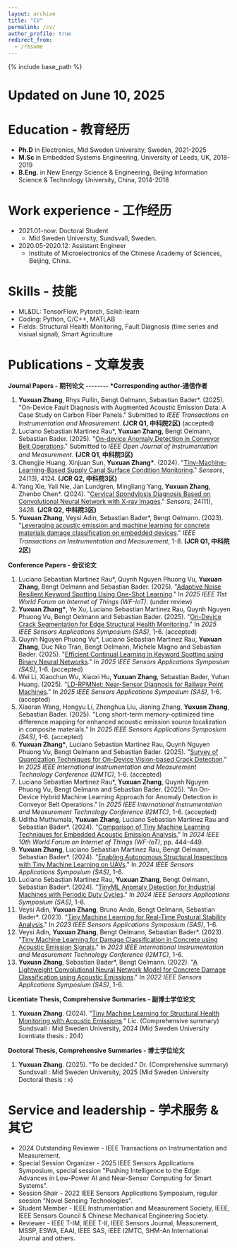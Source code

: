 ```yaml
---
layout: archive
title: "CV"
permalink: /cv/
author_profile: true
redirect_from:
  - /resume
---
```


{% include base_path %}

Updated on June 10, 2025
======

Education - 教育经历
======
* **Ph.D** in Electronics, Mid Sweden University, Sweden, 2021-2025 
* **M.Sc** in Embedded Systems Engineering, University of Leeds, UK, 2018-2019
* **B.Eng.** in New Energy Science & Engineering, Beijing Information Science & Technology University, China, 2014-2018

Work experience - 工作经历
======
* 2021.01-now: Doctoral Student
  * Mid Sweden University, Sundsvall, Sweden.     
* 2020.05-2020.12: Assistant Engineer
  * Institute of Microelectronics of the Chinese Academy of Sciences, Beijing, China.

Skills - 技能
======
* ML&DL: TensorFlow, Pytorch, Scikit-learn
* Coding: Python, C/C++, MATLAB
* Fields: Structural Health Monitoring, Fault Diagnosis (time series and visiual signal), Smart Agriculture

Publications - 文章发表              
======
__Journal Papers - 期刊论文        --------        *Corresponding author-通信作者__
1. __Yuxuan Zhang__, Rhys Pullin, Bengt Oelmann, Sebastian Bader*. (2025). "On-Device Fault Diagnosis with Augmented Acoustic Emission Data: A Case Study on Carbon Fiber Panels." Submitted to _IEEE Transactions on Instrumentation and Measurement_. __(JCR Q1, 中科院2区)__ (accepted)
2. Luciano Sebastian Martinez Rau*, __Yuxuan Zhang__, Bengt Oelmann, Sebastian Bader. (2025). "[On-device Anomaly Detection in Conveyor Belt Operations](https://arxiv.org/abs/2411.10729)." Submitted to _IEEE Open Journal of Instrumentation and Measurement_. __(JCR Q1, 中科院3区)__
3. Chengjie Huang, Xinjuan Sun, __Yuxuan Zhang*__. (2024). "[Tiny-Machine-Learning-Based Supply Canal Surface Condition Monitoring](https://www.mdpi.com/1424-8220/24/13/4124)." _Sensors_, 24(13), 4124. __(JCR Q2, 中科院3区)__
4. Yang Xie, Yali Nie, Jan Lundgren, Mingliang Yang, __Yuxuan Zhang__, Zhenbo Chen*. (2024). "[Cervical Spondylosis Diagnosis Based on Convolutional Neural Network with X-ray Images](https://www.mdpi.com/1424-8220/24/11/3428)." _Sensors_, 24(11), 3428. __(JCR Q2, 中科院3区)__
5. __Yuxuan Zhang__, Veysi Adin, Sebastian Bader*, Bengt Oelmann. (2023). "[Leveraging acoustic emission and machine learning for concrete materials damage classification on embedded devices](https://ieeexplore.ieee.org/document/10227301)." _IEEE Transactions on Instrumentation and Measurement_, 1-8. __(JCR Q1, 中科院2区)__
  
__Conference Papers - 会议论文__
1. Luciano Sebastian Martinez Rau*, Quynh Nguyen Phuong Vu, __Yuxuan Zhang__, Bengt Oelmann and Sebastian Bader. (2025). "[Adaptive Noise Resilient Keyword Spotting Using One-Shot Learning](https://arxiv.org/abs/2505.09304)." In _2025 IEEE 11st World Forum on Internet of Things (WF-IoT)_. (under review)
2. __Yuxuan Zhang*__, Ye Xu, Luciano Sebastian Martinez Rau, Quynh Nguyen Phuong Vu, Bengt Oelmann and Sebastian Bader. (2025). "[On-Device Crack Segmentation for Edge Structural Health Monitoring](https://arxiv.org/abs/2505.07915)." In _2025 IEEE Sensors Applications Symposium (SAS)_, 1-6. (accepted)
3. Quynh Nguyen Phuong Vu*, Luciano Sebastian Martinez Rau, __Yuxuan Zhang__, Duc Nko Tran, Bengt Oelmann, Michele Magno and Sebastian Bader. (2025). "[Efficient Continual Learning in Keyword Spotting using Binary Neural Networks](https://arxiv.org/abs/2505.02469)." In _2025 IEEE Sensors Applications Symposium (SAS)_, 1-6. (accepted)
4. Wei Li, Xiaochun Wu, Xiaoxi Hu, __Yuxuan Zhang__, Sebastian Bader, Yuhan Huang. (2025). "[LD-RPMNet: Near-Sensor Diagnosis for Railway Point Machines](https://www.arxiv.org/abs/2506.06346)." In _2025 IEEE Sensors Applications Symposium (SAS)_, 1-6. (accepted)
5. Xiaoran Wang, Hongyu Li, Zhenghua Liu, Jianing Zhang, __Yuxuan Zhang__, Sebastian Bader. (2025). "Long short-term memory-optimized time difference mapping for enhanced acoustic emission source localization in composite materials." In _2025 IEEE Sensors Applications Symposium (SAS)_, 1-6. (accepted)
6. __Yuxuan Zhang*__, Luciano Sebastian Martinez Rau, Quynh Nguyen Phuong Vu, Bengt Oelmann and Sebastian Bader. (2025). "[Survey of Quantization Techniques for On-Device Vision-based Crack Detection](https://arxiv.org/abs/2502.02269)." In _2025 IEEE International Instrumentation and Measurement Technology Conference (I2MTC)_, 1-6. (accepted)
7. Luciano Sebastian Martinez Rau*, __Yuxuan Zhang__, Quynh Nguyen Phuong Vu, Bengt Oelmann and Sebastian Bader. (2025). "An On-Device Hybrid Machine Learning Approach for Anomaly Detection in Conveyor Belt Operations." In _2025 IEEE International Instrumentation and Measurement Technology Conference (I2MTC)_, 1-6. (accepted)
8. Uditha Muthumala, __Yuxuan Zhang__, Luciano Sebastian Martinez Rau and Sebastian Bader*. (2024). "[Comparison of Tiny Machine Learning Techniques for Embedded Acoustic Emission Analysis.](https://ieeexplore.ieee.org/document/10811219)" In _2024 IEEE 10th World Forum on Internet of Things (WF-IoT)_, pp. 444–449.
9. __Yuxuan Zhang__, Luciano Sebastian Martinez Rau, Bengt Oelmann, Sebastian Bader*. (2024). "[Enabling Autonomous Structural Inspections with Tiny Machine Learning on UAVs](https://ieeexplore.ieee.org/document/10636583)." In _2024 IEEE Sensors Applications Symposium (SAS)_, 1-6. 
10. Luciano Sebastian Martinez Rau, __Yuxuan Zhang__, Bengt Oelmann, Sebastian Bader*. (2024). "[TinyML Anomaly Detection for Industrial Machines with Periodic Duty Cycles](https://ieeexplore.ieee.org/document/10636584)." In _2024 IEEE Sensors Applications Symposium (SAS)_, 1-6.
11. Veysi Adin, __Yuxuan Zhang__, Bruno Ando, Bengt Oelmann, Sebastian Bader*. (2023). "[Tiny Machine Learning for Real-Time Postural Stability Analysis](https://ieeexplore.ieee.org/document/10254126)." In _2023 IEEE Sensors Applications Symposium (SAS)_, 1-6. 
12. Veysi Adin, __Yuxuan Zhang__, Bengt Oelmann, Sebastian Bader*. (2023). "[Tiny Machine Learning for Damage Classification in Concrete using Acoustic Emission Signals](https://ieeexplore.ieee.org/document/10175972)." In _2023 IEEE International Instrumentation and Measurement Technology Conference (I2MTC)_, 1-6. 
13. __Yuxuan Zhang__, Sebastian Bader*, Bengt Oelmann. (2022). "[A Lightweight Convolutional Neural Network Model for Concrete Damage Classification using Acoustic Emissions](https://ieeexplore.ieee.org/document/9881386)." In _2022 IEEE Sensors Applications Symposium (SAS)_, 1-6. 

__Licentiate Thesis, Comprehensive Summaries - 副博士学位论文__
1. __Yuxuan Zhang__. (2024). "[Tiny Machine Learning for Structural Health Monitoring with Acoustic Emissions](https://miun.diva-portal.org/smash/record.jsf?pid=diva2%3A1857441&dswid=-6455)." Lic. (Comprehensive summary) Sundsvall : Mid Sweden University, 2024 (Mid Sweden University licentiate thesis : 204)

__Doctoral Thesis, Comprehensive Summaries - 博士学位论文__
1. __Yuxuan Zhang__. (2025). "To be decided." Dr. (Comprehensive summary) Sundsvall : Mid Sweden University, 2025 (Mid Sweden University Doctoral thesis : x)



Service and leadership - 学术服务 & 其它
======
* 2024 Outstanding Reviewer - IEEE Transactions on Instrumentation and Measurement.
* Special Session Organizer - 2025 IEEE Sensors Applications Symposium, special session "Pushing Intelligence to the Edge: Advances in Low-Power AI and Near-Sensor Computing for Smart Systems".
* Session Shair             - 2022 IEEE Sensors Applications Symposium, regular seesion "Novel Sensing Technologies".
* Student Member            - IEEE Instrumentation and Measurement Society, IEEE, IEEE Sensors Council & Chinese Mechanical Engineering Society.
* Reviewer                  - IEEE T-IM, IEEE T-II, IEEE Sensors Journal, Measurement, MSSP, ESWA, EAAI, IEEE SAS, IEEE I2MTC, SHM-An International Journal and others.
